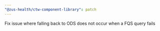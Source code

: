 ```yaml
---
"@zus-health/ctw-component-library": patch
---
```


Fix issue where falling back to ODS does not occur when a FQS query fails
